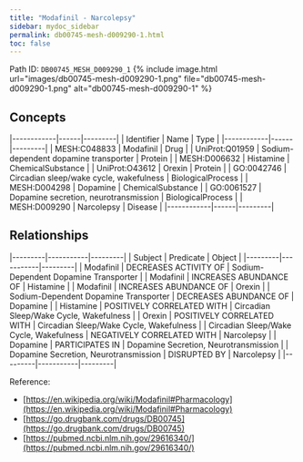 ```yaml
---
title: "Modafinil - Narcolepsy"
sidebar: mydoc_sidebar
permalink: db00745-mesh-d009290-1.html
toc: false 
---
```



Path ID: `DB00745_MESH_D009290_1`
{% include image.html url="images/db00745-mesh-d009290-1.png" file="db00745-mesh-d009290-1.png" alt="db00745-mesh-d009290-1" %}

## Concepts

|------------|------|---------|
| Identifier | Name | Type    |
|------------|------|---------|
| MESH:C048833 | Modafinil | Drug |
| UniProt:Q01959 | Sodium-dependent dopamine transporter | Protein |
| MESH:D006632 | Histamine | ChemicalSubstance |
| UniProt:O43612 | Orexin | Protein |
| GO:0042746 | Circadian sleep/wake cycle, wakefulness | BiologicalProcess |
| MESH:D004298 | Dopamine | ChemicalSubstance |
| GO:0061527 | Dopamine secretion, neurotransmission | BiologicalProcess |
| MESH:D009290 | Narcolepsy | Disease |
|------------|------|---------|

## Relationships

|---------|-----------|---------|
| Subject | Predicate | Object  |
|---------|-----------|---------|
| Modafinil | DECREASES ACTIVITY OF | Sodium-Dependent Dopamine Transporter |
| Modafinil | INCREASES ABUNDANCE OF | Histamine |
| Modafinil | INCREASES ABUNDANCE OF | Orexin |
| Sodium-Dependent Dopamine Transporter | DECREASES ABUNDANCE OF | Dopamine |
| Histamine | POSITIVELY CORRELATED WITH | Circadian Sleep/Wake Cycle, Wakefulness |
| Orexin | POSITIVELY CORRELATED WITH | Circadian Sleep/Wake Cycle, Wakefulness |
| Circadian Sleep/Wake Cycle, Wakefulness | NEGATIVELY CORRELATED WITH | Narcolepsy |
| Dopamine | PARTICIPATES IN | Dopamine Secretion, Neurotransmission |
| Dopamine Secretion, Neurotransmission | DISRUPTED BY | Narcolepsy |
|---------|-----------|---------|

Reference: 
  - [https://en.wikipedia.org/wiki/Modafinil#Pharmacology](https://en.wikipedia.org/wiki/Modafinil#Pharmacology)
  - [https://go.drugbank.com/drugs/DB00745](https://go.drugbank.com/drugs/DB00745)
  - [https://pubmed.ncbi.nlm.nih.gov/29616340/](https://pubmed.ncbi.nlm.nih.gov/29616340/)

